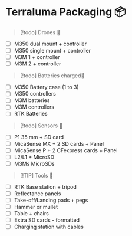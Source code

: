 # Terraluma Packaging 📦
> [!todo] Drones 🚁
- [ ] M350 dual mount + controller
- [ ] M350 single mount + controller
- [ ] M3M 1 + controller
- [ ] M3M 2 + controller

> [!todo] Batteries charged🔋
- [ ] M350 Battery case (1 to 3)
- [ ] M350 controllers
- [ ] M3M batteries
- [ ] M3M controllers
- [ ] RTK Batteries

> [!todo] Sensors 📸
- [ ] P1 35 mm + SD card
- [ ] MicaSense MX + 2 SD cards + Panel
- [ ] MicaSense P + 2 CFexpress cards + Panel
- [ ] L2/L1 + MicroSD
- [ ] M3Ms MicroSDs

>[!TIP] Tools 🔨

- [ ] RTK Base station + tripod
- [ ] Reflectance panels
- [ ] Take-off/Landing pads + pegs
- [ ] Hammer or mullet
- [ ] Table + chairs
- [ ] Extra SD cards - formatted
- [ ] Charging station with cables
<br>